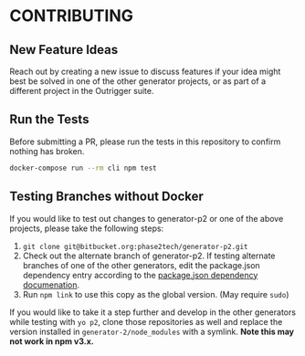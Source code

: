 # CONTRIBUTING

## New Feature Ideas

Reach out by creating a new issue to discuss features if your idea might best be
solved in one of the other generator projects, or as part of a different project
in the Outrigger suite.

## Run the Tests

Before submitting a PR, please run the tests in this repository to confirm
nothing has broken.

```bash
docker-compose run --rm cli npm test
```

## Testing Branches without Docker

If you would like to test out changes to generator-p2 or one of the above
projects, please take the following steps:

1. `git clone git@bitbucket.org:phase2tech/generator-p2.git`
2. Check out the alternate branch of generator-p2. If testing alternate
branches of one of the other generators, edit the package.json dependency entry
according to the [package.json dependency
documenation](https://docs.npmjs.com/files/package.json#git-urls-as-dependencies).
3. Run `npm link` to use this copy as the global version. (May require `sudo`)

If you would like to take it a step further and develop in the other generators
while testing with `yo p2`, clone those repositories as well and replace the
version installed in `generator-2/node_modules` with a symlink. **Note this may
not work in npm v3.x.**
